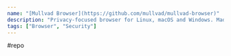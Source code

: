 ```yaml
---
name: "[Mullvad Browser](https://github.com/mullvad/mullvad-browser)"
description: "Privacy-focused browser for Linux, macOS and Windows. Made in collaboration between @torproject and @mullvad"
tags: ["Browser", "Security"]
---
```

#repo